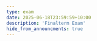 ```yaml
---
type: exam
date: 2025-06-18T23:59:59+10:00
description: 'Finalterm Exam'
hide_from_announcments: true
---
```


